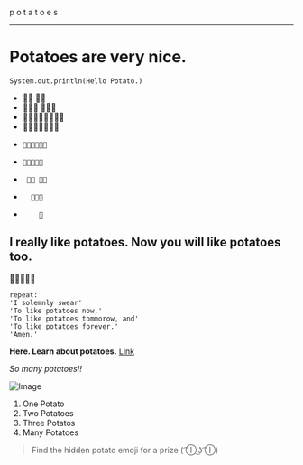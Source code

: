 p o t a t o e s

---


# Potatoes are very nice.
`System.out.println(Hello Potato.)`
*    🥔🥔    🥔🥔
*   🥔🥔🥔  🥔🥔🥔
*  🥔🥔🥔🥔🥔🥔🥔🥔
*   🥔🥔🥔🥔🥔🥔🥔
*     🥔🥔🥔🥔🥔🥔
*     🥔🥔🥔🥔🥔
*      🥔🥔 🥔🥔
*       🥔🥔🥔
*         🥔

## I really like potatoes. Now you will like potatoes too.
🥔🥔🥔🥔🥔

```
repeat:
'I solemnly swear'
'To like potatoes now,'
'To like potatoes tommorow, and'
'To like potatoes forever.'
'Amen.'
```

**Here. Learn about potatoes.** [Link](https://www.mainepotatoes.com/all-about-potatoes/)

*So many potatoes!!*

![Image](https://imagesvc.meredithcorp.io/v3/mm/image?url=https%3A%2F%2Fstatic.onecms.io%2Fwp-content%2Fuploads%2Fsites%2F43%2F2021%2F02%2F25%2FGettyImages-1224918845-2000.jpg)


1. One Potato
2. Two Potatoes
3. Three Potatos
4. Many Potatoes

> Find the hidden potato emoji for a prize ( ͡Ⓘ ͜ʖ ͡Ⓘ)
